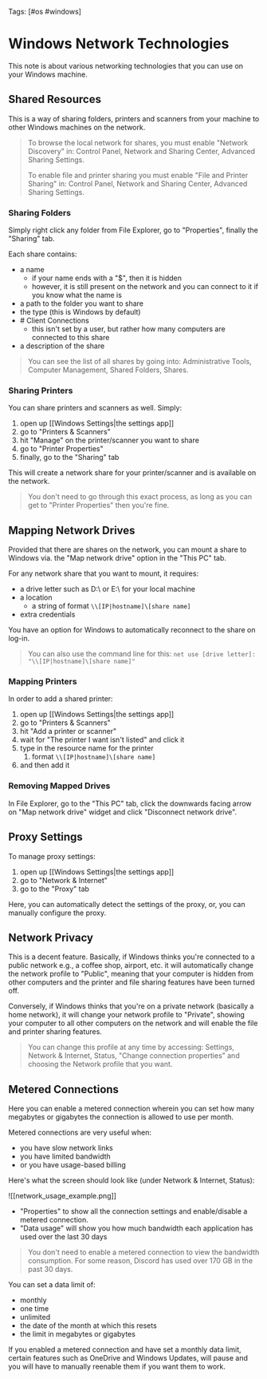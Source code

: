 Tags: [#os #windows]

# Windows Network Technologies

This note is about various networking technologies that you can use on your Windows machine.

## Shared Resources

This is a way of sharing folders, printers and scanners from your machine to other Windows machines on the network.

>To browse the local network for shares, you must enable "Network Discovery" in:
>Control Panel, Network and Sharing Center, Advanced Sharing Settings.
>
>To enable file and printer sharing you must enable "File and Printer Sharing" in:
>Control Panel, Network and Sharing Center, Advanced Sharing Settings.

### Sharing Folders

Simply right click any folder from File Explorer, go to "Properties", finally the "Sharing" tab.

Each share contains:

- a name
	- if your name ends with a "$", then it is hidden
	- however, it is still present on the network and you can connect to it if you know what the name is
- a path to the folder you want to share
- the type (this is Windows by default)
- \# Client Connections
	- this isn't set by a user, but rather how many computers are connected to this share
- a description of the share

>You can see the list of all shares by going into:
>Administrative Tools, Computer Management, Shared Folders, Shares.

### Sharing Printers

You can share printers and scanners as well. Simply:

1. open up [[Windows Settings|the settings app]]
2. go to "Printers & Scanners"
3. hit "Manage" on the printer/scanner you want to share
4. go to "Printer Properties"
5. finally, go to the "Sharing" tab

This will create a network share for your printer/scanner and is available on the network.

>You don't need to go through this exact process, as long as you can get to "Printer Properties" then you're fine.

## Mapping Network Drives

Provided that there are shares on the network, you can mount a share to Windows via. the "Map network drive" option in the "This PC" tab.

For any network share that you want to mount, it requires:

- a drive letter such as D:\\ or E:\\ for your local machine
- a location
	- a string of format `\\[IP|hostname]\[share name]`
- extra credentials

You have an option for Windows to automatically reconnect to the share on log-in.

>You can also use the command line for this:
>`net use [drive letter]: "\\[IP|hostname]\[share name]"`

### Mapping Printers

In order to add a shared printer:

1. open up [[Windows Settings|the settings app]]
2. go to "Printers & Scanners"
3. hit "Add a printer or scanner"
4. wait for "The printer I want isn't listed" and click it
5. type in the resource name for the printer
	1. format `\\[IP|hostname]\[share name]`
6. and then add it

### Removing Mapped Drives

In File Explorer, go to the "This PC" tab, click the downwards facing arrow on "Map network drive" widget and click "Disconnect network drive".

## Proxy Settings

To manage proxy settings:

1. open up [[Windows Settings|the settings app]]
2. go to "Network & Internet"
3. go to the "Proxy" tab

Here, you can automatically detect the settings of the proxy, or, you can manually configure the proxy.

## Network Privacy

This is a decent feature. Basically, if Windows thinks you're connected to a public network e.g., a coffee shop, airport, etc. it will automatically change the network profile to "Public", meaning that your computer is hidden from other computers and the printer and file sharing features have been turned off.

Conversely, if Windows thinks that you're on a private network (basically a home network), it will change your network profile to "Private", showing your computer to all other computers on the network and will enable the file and printer sharing features.

>You can change this profile at any time by accessing:
>Settings, Network & Internet, Status, "Change connection properties" and choosing the Network profile that you want.

## Metered Connections

Here you can enable a metered connection wherein you can set how many megabytes or gigabytes the connection is allowed to use per month.

Metered connections are very useful when:

- you have slow network links
- you have limited bandwidth
- or you have usage-based billing

Here's what the screen should look like (under Network & Internet, Status):

![[network_usage_example.png]]

- "Properties" to show all the connection settings and enable/disable a metered connection.
- "Data usage" will show you how much bandwidth each application has used over the last 30 days

>You don't need to enable a metered connection to view the bandwidth consumption.
>For some reason, Discord has used over 170 GB in the past 30 days.

You can set a data limit of:

- monthly
- one time
- unlimited
- the date of the month at which this resets
- the limit in megabytes or gigabytes

If you enabled a metered connection and have set a monthly data limit, certain features such as OneDrive and Windows Updates, will pause and you will have to manually reenable them if you want them to work.
